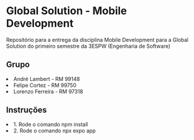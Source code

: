 # Global Solution - Mobile Development 

Repositório para a entrega da disciplina Mobile Development para a Global Solution do primeiro semestre da 3ESPW (Engenharia de Software)

## Grupo

<li>André Lambert - RM 99148</li>
<li>Felipe Cortez - RM 99750</li>
<li>Lorenzo Ferreira - RM 97318</li>

## Instruções

<li> 1. Rode o comando npm install</li>
<li>2. Rode o comando npx expo app</li>
